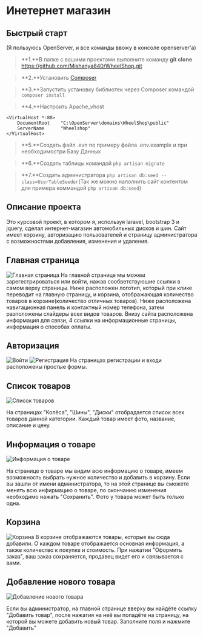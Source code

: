 Инетернет магазин
===========================
Быстрый старт
---------------------------
(Я пользуюсь OpenServer, и все команды ввожу в консоле openserver'а)
>**1.**В папке с вашими проектами выполните команду **git clone** https://github.com/Mishanya840/WheelShop.git

>**2.**Установить [Composer](https://getcomposer.org/)

>**3.**Запустить установку библиотек через Composer командой ```composer install```

>**4.**Настроить Apache_vhost
```
<VirtualHost *:80>
    DocumentRoot    "C:\OpenServer\domains\WheelShop\public"
    ServerName      "Wheelshop"
</VirtualHost>
```


>**5.**Создать файл .evn по примеру файла .env.example и при необходимостри Базу Данных

>**6.**Создать таблицы командой ```php artisan migrate```

>**7.**Создать администратора ```php artisan db:seed --class=UserTableSeeder```(Так же можно наполнить сайт контентом для примера коммандой ```php artisan db:seed```)

Описание проекта
---------------------------
Это курсовой проект, в котором я, используя laravel, bootstrap 3 и jquery, сделал интернет-магазин автомобильных дисков и шин. Сайт имеет корзину, авторизацию пользователей и страницу администратора с возможностями добавления, изменения и удаления.

Главная страница
---------------------------
![Главная страница](public/image/readme/main.jpg "Главная страница")
На главной странице мы можем зарегестрироваться или войти, нажав сообветствуюшие ссылки в самом верху страницы. Ниже расположен логотип, который при клике переводит на главную страницу, и корзина, отображающая количество товаров в корзине(количество отличных товаров).
Ниже расположена навигационная панель и контактный номер телефона, затем разположены слайдеры всех видов товаров.
Внизу сайта расположена информация для связи, 4 ссылки на информационные страницы, информация о способах оплаты.

Авторизация
---------------------------
![Войти](public/image/readme/login.jpg "Войти")
![Регистрация](public/image/readme/registration.jpg "Регистрация")
На страницах регистрации и входи расположены простые формы.

Список товаров
---------------------------
![Список товаров](public/image/readme/list.jpg "Список товаров")

На страницах "Колёса", "Шины", "Диски" отобрадается список всех товаров данной категории. Каждый товар имеет фото, название, описание и цену.

Информация о товаре
---------------------------
![Информация о товаре](public/image/readme/item.jpg "Информация о товаре")

На странице о товаре мы видим всю информацию о товаре, имеем возможность выбрать нужное количество и добавить в корзину. Если вы зашли от имени администратора, то на этой странице вы сможете менять всю инфирмацию о товаре, по окончанию изменения необходимо нажать "Сохранить".
Фото у товара может быть только одна.

Корзина
---------------------------
![Корзина](public/image/readme/cart.jpg "Корзина")
В корзине отображаются товары, которые вы сюда добавили. О каждом товаре отображается основная информация, а также количество к покупке и стоимость.
При нажатии "Оформить заказ", ваш заказ сохраняется, продавец видет его и связывается с вами.

Добавление нового товара
---------------------------
![Добавление нового товара](public/image/readme/addItem.jpg "Добавление нового товара")

Если вы администратор, на главной странице вверху вы найдёте ссылку "Добавить товар", после нажатия на неё вы попадёте на страницу, на которой вы можете добавить новый товар. Заполните поля и нажмите "Добавить"
